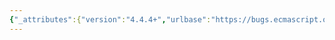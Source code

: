 ```yaml
---
{"_attributes":{"version":"4.4.4+","urlbase":"https://bugs.ecmascript.org/","maintainer":"dherman@mozilla.com"},"bug":{"bug_id":1189,"creation_ts":"2013-01-07 14:32:00 -0800","short_desc":"“=” instead of “===” in test S13.2_A4_T2","delta_ts":"2013-06-07 04:37:08 -0700","product":"Test262","component":"ECMA-262 Tests","version":"unspecified","rep_platform":"All","op_sys":"All","bug_status":"RESOLVED","resolution":"FIXED","priority":"Normal","bug_severity":"normal","everconfirmed":true,"reporter":{"uid":"martin.bodin","name":"Martin Bodin"},"assigned_to":{"uid":"brbaker","name":"Brent Baker"},"cc":["brbaker","prsriniv","trbaker"],"long_desc":[{"commentid":3110,"comment_count":0,"who":{"uid":"martin.bodin","name":"Martin Bodin"},"bug_when":"2013-01-07 14:32:33 -0800","thetext":"Hi,\n\nI’m not 100% confident that this is actually a bug in the test suite, but I’ve seen in test “S13.2_A4_T1” and “S13.2_A4_T2” (and I guess probably with neighbouring tests...) such a code:\nvar __constructor_was__enumed;\n\nfor (__prop in __gunc.prototype){\n  if (__prop = 'constructor')\n    __constructor_was__enumed = true;\n}\n\nI actually found them quite surprising.  Why putting an assignement there (even if it’s correct with respect to the JavaScript syntax)?  It seems to me that it does not serve the current purpose of this test.  Of course, I may be misinterpreting this particular test.  If it is the case, sorry for the noise.\n\nHere is the code I think should be instead:\n\nfor (__prop in __gunc.prototype){\n  if (__prop === 'constructor')\n    __constructor_was__enumed = true;\n}\n\nHoping it will help,\nMartin."},{"commentid":4076,"comment_count":1,"who":{"uid":"brbaker","name":"Brent Baker"},"bug_when":"2013-05-20 07:44:05 -0700","thetext":"I agree that the intent of the test is to loop through the prototype of the object and try to find the 'constructor', therefore the if should be \"===\" not an assignment.\n\nfor (__prop in __gunc.prototype){\n  if (__prop === 'constructor')\n    __constructor_was__enumed = true;\n}\n\nNOTE: This if test is never actually executed since the prototype of the Function object is not enumerable.\n\nhttp://www.ecma-international.org/ecma-262/5.1/#sec-E\n15.3.5.2: In Edition 5, the prototype property of Function instances is not enumerable. In Edition 3, this property was enumerable.\n\nI'll provide a patch to switch the test to use \"===\""},{"commentid":4077,"comment_count":2,"attachid":"39","who":{"uid":"brbaker","name":"Brent Baker"},"bug_when":"2013-05-20 07:51:19 -0700","thetext":"Created attachment 39\nuse \"===\" instead of \"=\"\n\nI checked other enumeration loops in the ch13/13.2 section and all others are properly using \"===\""},{"commentid":4093,"comment_count":3,"who":{"uid":"prsriniv","name":"Prashanth Srinivasan"},"bug_when":"2013-05-21 12:17:09 -0700","thetext":"Reviewed patches and is good to go."},{"commentid":4152,"comment_count":4,"who":{"uid":"brbaker","name":"Brent Baker"},"bug_when":"2013-06-07 04:37:08 -0700","thetext":"changeset:   374:c0b147580eee\nuser:        Brent Baker <brbaker@adobe.com>\ndate:        Fri Jun 07 06:57:45 2013 -0400\nsummary:     Bug 1189: use \"===\" instead of \"=\" for S13.2_A4_T1 and T2\n\nNOTE: I am still waiting to get access to update the live website @ http://test262.ecmascript.org"}],"attachment":{"_attributes":{"isobsolete":"0","ispatch":"1"},"attachid":"39","date":"2013-05-20 07:51:00 -0700","delta_ts":"2013-05-20 07:51:19 -0700","desc":"use \"===\" instead of \"=\"","filename":"bug_1189.patch","type":"text/plain","size":"1760","attacher":{"_attributes":{"name":"Brent Baker"},"_text":"brbaker"},"data":{"_attributes":{"encoding":"base64"},"_text":"ZGlmZiAtLWdpdCBhL3Rlc3Qvc3VpdGUvY2gxMy8xMy4yL1MxMy4yX0E0X1QxLmpzIGIvdGVzdC9z\ndWl0ZS9jaDEzLzEzLjIvUzEzLjJfQTRfVDEuanMKLS0tIGEvdGVzdC9zdWl0ZS9jaDEzLzEzLjIv\nUzEzLjJfQTRfVDEuanMKKysrIGIvdGVzdC9zdWl0ZS9jaDEzLzEzLjIvUzEzLjJfQTRfVDEuanMK\nQEAgLTI4LDE3ICsyOCwxNyBAQCBpZiAoX19mdW5jLnByb3RvdHlwZS5jb25zdHJ1Y3RvciAhPT0g\nX19mCiAJJEVSUk9SKCcjMjogX19mdW5jLnByb3RvdHlwZS5jb25zdHJ1Y3RvciA9PT0gX19mdW5j\nLiBBY3R1YWw6IF9fZ3VuYy5wcm90b3R5cGUuY29uc3RydWN0b3IgPT09JytfX2d1bmMucHJvdG90\neXBlLmNvbnN0cnVjdG9yKTsKIH0KIC8vCiAvLy8vLy8vLy8vLy8vLy8vLy8vLy8vLy8vLy8vLy8v\nLy8vLy8vLy8vLy8vLy8vLy8vLy8vLy8vLy8vLy8vLy8vLy8vLy8vLy8vLy8vLy8KIAogdmFyIF9f\nY29uc3RydWN0b3Jfd2FzX19lbnVtZWQ7CiAKIGZvciAoX19wcm9wIGluIF9fZnVuYy5wcm90b3R5\ncGUpewotICAgIGlmIChfX3Byb3AgPSAnY29uc3RydWN0b3InKQorICAgIGlmIChfX3Byb3AgPT09\nICdjb25zdHJ1Y3RvcicpCiAgICAgICAgIF9fY29uc3RydWN0b3Jfd2FzX19lbnVtZWQgPSB0cnVl\nOwogfQogCiAvLy8vLy8vLy8vLy8vLy8vLy8vLy8vLy8vLy8vLy8vLy8vLy8vLy8vLy8vLy8vLy8v\nLy8vLy8vLy8vLy8vLy8vLy8vLy8vLy8vLy8vLy8KIC8vQ0hFQ0sjMwogaWYgKF9fY29uc3RydWN0\nb3Jfd2FzX19lbnVtZWQpIHsKIAkkRVJST1IoJyMzOiBfX2NvbnN0cnVjdG9yX3dhc19fZW51bWVk\nID09PSBmYWxzZS4gQWN0dWFsOiBfX2NvbnN0cnVjdG9yX3dhc19fZW51bWVkID09PScrX19jb25z\ndHJ1Y3Rvcl93YXNfX2VudW1lZCk7CiB9CmRpZmYgLS1naXQgYS90ZXN0L3N1aXRlL2NoMTMvMTMu\nMi9TMTMuMl9BNF9UMi5qcyBiL3Rlc3Qvc3VpdGUvY2gxMy8xMy4yL1MxMy4yX0E0X1QyLmpzCi0t\nLSBhL3Rlc3Qvc3VpdGUvY2gxMy8xMy4yL1MxMy4yX0E0X1QyLmpzCisrKyBiL3Rlc3Qvc3VpdGUv\nY2gxMy8xMy4yL1MxMy4yX0E0X1QyLmpzCkBAIC0yOCwxNyArMjgsMTcgQEAgaWYgKF9fZ3VuYy5w\ncm90b3R5cGUuY29uc3RydWN0b3IgIT09IF9fZwogCSRFUlJPUignIzI6IF9fZ3VuYy5wcm90b3R5\ncGUuY29uc3RydWN0b3IgPT09IF9fZ3VuYy4gQWN0dWFsOiBfX2d1bmMucHJvdG90eXBlLmNvbnN0\ncnVjdG9yID09PScrX19ndW5jLnByb3RvdHlwZS5jb25zdHJ1Y3Rvcik7CiB9CiAvLwogLy8vLy8v\nLy8vLy8vLy8vLy8vLy8vLy8vLy8vLy8vLy8vLy8vLy8vLy8vLy8vLy8vLy8vLy8vLy8vLy8vLy8v\nLy8vLy8vLy8vLy8vLy8vCiAKIHZhciBfX2NvbnN0cnVjdG9yX3dhc19fZW51bWVkOwogCiBmb3Ig\nKF9fcHJvcCBpbiBfX2d1bmMucHJvdG90eXBlKXsKLSAgICBpZiAoX19wcm9wID0gJ2NvbnN0cnVj\ndG9yJykKKyAgICBpZiAoX19wcm9wID09PSAnY29uc3RydWN0b3InKQogICAgICAgICBfX2NvbnN0\ncnVjdG9yX3dhc19fZW51bWVkID0gdHJ1ZTsKIH0KIAogLy8vLy8vLy8vLy8vLy8vLy8vLy8vLy8v\nLy8vLy8vLy8vLy8vLy8vLy8vLy8vLy8vLy8vLy8vLy8vLy8vLy8vLy8vLy8vLy8vLy8vLy8vCiAv\nL0NIRUNLIzMKIGlmIChfX2NvbnN0cnVjdG9yX3dhc19fZW51bWVkKSB7CiAJJEVSUk9SKCcjMzog\nX19jb25zdHJ1Y3Rvcl93YXNfX2VudW1lZCA9PT0gZmFsc2UuIEFjdHVhbDogX19jb25zdHJ1Y3Rv\ncl93YXNfX2VudW1lZCA9PT0nK19fY29uc3RydWN0b3Jfd2FzX19lbnVtZWQpOwogfQo=\n"}}}}
---
```

